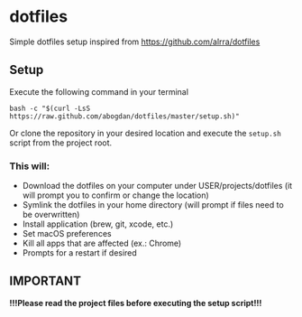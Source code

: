 # dotfiles

Simple dotfiles setup inspired from https://github.com/alrra/dotfiles

## Setup
Execute the following command in your terminal
```
bash -c "$(curl -LsS https://raw.github.com/abogdan/dotfiles/master/setup.sh)"
```
Or clone the repository in your desired location and execute the ```setup.sh``` script from the project root.


### This will:
* Download the dotfiles on your computer under USER/projects/dotfiles (it will prompt you to confirm or change the location)
* Symlink the dotfiles in your home directory (will prompt if files need to be overwritten)
* Install application (brew, git, xcode, etc.)
* Set macOS preferences
* Kill all apps that are affected (ex.: Chrome)
* Prompts for a restart if desired


## IMPORTANT
**!!!Please read the project files before executing the setup script!!!**

